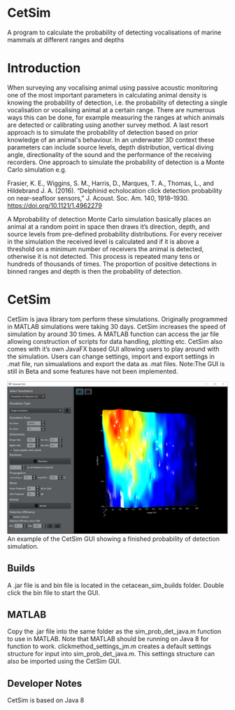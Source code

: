 # CetSim
A program to calculate the probability of detecting vocalisations of marine mammals at different ranges and depths

# Introduction #

When surveying any vocalising animal using passive acoustic monitoring one of the most important parameters in calculating animal density is knowing the probability of detection, i.e. the probability of detecting a single vocalisation or vocalising animal at a certain range. There are numerous ways this can be done, for example measuring the ranges at which animals are detected or calibrating using another survey method. A last resort approach is to simulate the probability of detection based on prior knowledge of an animal's behaviour. In an underwater 3D context these parameters can include source levels, depth distribution, vertical diving angle, directionality of the sound and the performance of the receiving recorders. One approach to simulate the probability of detection is a Monte Carlo simulation e.g.

Frasier, K. E., Wiggins, S. M., Harris, D., Marques, T. A., Thomas, L., and Hildebrand J. A. (2016). “Delphinid echolocation click detection probability on near-seafloor sensors,” J. Acoust. Soc. Am. 140, 1918–1930. https://doi.org/10.1121/1.4962279

A Mprobability of detection Monte Carlo simulation basically places an animal at a random point in space then draws it’s direction, depth, and source levels from pre-defined probability distributions. For every receiver in the simulation the received level is calculated and if it is above a threshold on a minimum number of receivers the animal is detected, otherwise it is not detected. This process is repeated many tens or hundreds of thousands of times. The proportion of positive detections in binned ranges and depth is then the probability of detection. 

# CetSim #

CetSim is java library tom perform these simulations. Originally programmed in MATLAB simulations were taking 30 days. CetSim increases the speed of simulation by around 30 times. A MATLAB function can access the jar file allowing construction of scripts for data handling, plotting etc. CetSim also comes with it’s own JavaFX based GUI allowing users to play around with the simulation. Users can change settings, import and export settings in .mat file, run simualations and export the data as .mat files. 
Note:The GUI is still in Beta and some features have not been implemented. 

<center><img src="resources/screenshot.png" width="512"></center>
An example of the CetSim GUI showing a finished probability of detection simulation. 

## Builds ##
A .jar file is and bin file is located in the cetacean_sim_builds folder. Double click the bin file to start the GUI. 

## MATLAB ##
Copy the .jar file into the same folder as the sim_prob_det_java.m function to use in MATLAB. Note that MATLAB should be running on Java 8 for function to work. clickmethod_settings_jm.m creates a default settings structure for input into sim_prob_det_java.m. This settings structure can also be imported using the CetSim GUI. 

## Developer Notes ##
CetSim is based on Java 8
